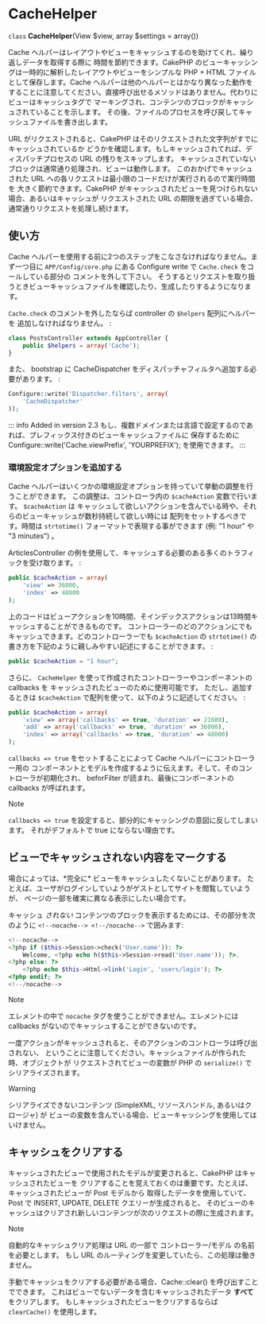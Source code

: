 # CacheHelper

`class` **CacheHelper**(View $view, array $settings = array())

Cache ヘルパーはレイアウトやビューをキャッシュするのを助けてくれ、繰り返しデータを取得する際に
時間を節約できます。CakePHP のビューキャッシングは一時的に解析したレイアウトやビューをシンプルな
PHP + HTML ファイルとして保存します。Cache ヘルパーは他のヘルパーとはかなり異なった動作を
することに注意してください。直接呼び出せるメソッドはありません。代わりにビューはキャッシュタグで
マーキングされ、コンテンツのブロックがキャッシュされていることを示します。
その後、ファイルのプロセスを呼び戻してキャッシュファイルを書き出します。

URL がリクエストされると、CakePHP はそのリクエストされた文字列がすでにキャッシュされているか
どうかを確認します。もしキャッシュされてれば、ディスパッチプロセスの URL の残りをスキップします。
キャッシュされていないブロックは通常通り処理され、ビューは動作します。
このおかげでキャッシュされた URL への各リクエストは最小限のコードだけが実行されるので実行時間を
大きく節約できます。CakePHP がキャッシュされたビューを見つけられない場合、あるいはキャッシュが
リクエストされた URL の期限を過ぎている場合、通常通りリクエストを処理し続けます。

## 使い方

Cache ヘルパーを使用する前に2つのステップをこなさなければなりません。まず一つ目に
`APP/Config/core.php` にある Configure write で `Cache.check` をコールしている部分の
コメントを外して下さい。
そうするとリクエストを取り扱うときビューキャッシュファイルを確認したり、生成したりするようになります。

`Cache.check` のコメントを外したならば controller の `$helpers` 配列にヘルパーを
追加しなければなりません。 :

``` php
class PostsController extends AppController {
    public $helpers = array('Cache');
}
```

また、 bootstrap に CacheDispatcher をディスパッチャフィルタへ追加する必要があります。 :

``` php
Configure::write('Dispatcher.filters', array(
    'CacheDispatcher'
));
```

::: info Added in version 2.3
もし、複数ドメインまたは言語で設定するのであれば、プレフィックス付きのビューキャッシュファイルに 保存するために Configure::write('Cache.viewPrefix', 'YOURPREFIX'); を使用できます。
:::

### 環境設定オプションを追加する

Cache ヘルパーはいくつかの環境設定オプションを持っていて挙動の調整を行うことができます。
この調整は、コントローラ内の `$cacheAction` 変数で行います。 `$cacheAction` は
キャッシュして欲しいアクションを含んでいる時や、それらのビューキャッシュが数秒持続して欲しい時には
配列をセットするべきです。時間は `strtotime()` フォーマットで表現する事ができます (例: "1 hour" や
"3 minutes") 。

ArticlesController の例を使用して、キャッシュする必要のある多くのトラフィックを受け取ります。 :

``` php
public $cacheAction = array(
    'view' => 36000,
    'index' => 48000
);
```

上のコードはビューアクションを10時間、そインデックスアクションは13時間キャッシュすることができるものです。
コントローラーのどのアクションにでもキャッシュできます。どのコントローラーでも `$cacheAction` の
`strtotime()` の書き方を下記のように親しみやすい記述にすることができます。 :

``` php
public $cacheAction = "1 hour";
```

さらに、 `CacheHelper` を使って作成されたコントローラーやコンポーネントの callbacks を
キャッシュされたビューのために使用可能です。
ただし、追加するときは `$cacheAction` で配列を使って、以下のように記述してください。 :

``` php
public $cacheAction = array(
    'view' => array('callbacks' => true, 'duration' => 21600),
    'add' => array('callbacks' => true, 'duration' => 36000),
    'index' => array('callbacks' => true, 'duration' => 48000)
);
```

`callbacks => true` をセットすることによって Cache ヘルパーにコントローラー用の
コンポーネントとモデルを作成するように伝えます。そして、そのコントローラが初期化され、
beforFilter が読まれ、最後にコンポーネントの callbacks が呼ばれます。

> [!NOTE]
> `callbacks => true` を設定すると、部分的にキャッシングの意図に反してしまいます。
> それがデフォルトで true にならない理由です。

## ビューでキャッシュされない内容をマークする

場合によっては、\*完全に\* ビューをキャッシュしたくないことがあります。
たとえば、ユーザがログインしていようがゲストとしてサイトを閲覧していようが、
ページの一部を確実に異なる表示にしたい場合です。

キャッシュ *されない* コンテンツのブロックを表示するためには、その部分を次のように
`<!--nocache--> <!--/nocache-->` で囲みます:

``` php
<!--nocache-->
<?php if ($this->Session->check('User.name')): ?>
    Welcome, <?php echo h($this->Session->read('User.name')); ?>.
<?php else: ?>
    <?php echo $this->Html->link('Login', 'users/login'); ?>
<?php endif; ?>
<!--/nocache-->
```

> [!NOTE]
> エレメントの中で `nocache` タグを使うことができません。エレメントには
> callbacks がないのでキャッシュすることができないのです。

一度アクションがキャッシュされると、そのアクションのコントローラは呼び出されない、
ということに注意してください。キャッシュファイルが作られた時、オブジェクトが
リクエストされてビューの変数が PHP の `serialize()` でシリアライズされます。

> [!WARNING]
> シリアライズできないコンテンツ (SimpleXML, リソースハンドル, あるいはクロージャ) が
> ビューの変数を含んでいる場合、ビューキャッシングを使用してはいけません。

## キャッシュをクリアする

キャッシュされたビューで使用されたモデルが変更されると、CakePHP はキャッシュされたビューを
クリアすることを覚えておくのは重要です。たとえば、キャッシュされたビューが Post モデルから
取得したデータを使用していて、Post で INSERT, UPDATE, DELETE クエリーが生成されると、
そのビューのキャッシュはクリアされ新しいコンテンツが次のリクエストの際に生成されます。

> [!NOTE]
> 自動的なキャッシュクリア処理は URL の一部で コントローラー/モデル の名前を必要とします。
> もし URL のルーティングを変更していたら、この処理は働きません。

手動でキャッシュをクリアする必要がある場合、Cache::clear() を呼び出すことでできます。
これはビューでないデータを含むキャッシュされたデータ **すべて** をクリアします。
もしキャッシュされたビューをクリアするならば `clearCache()` を使用します。
